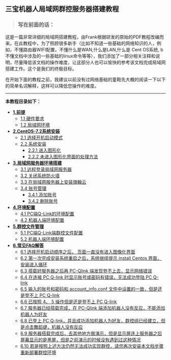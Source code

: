 ## 三宝机器人局域网群控服务器搭建教程

> ### **写在前面的话：**

这是一篇非常详细的局域网搭建教程，由Frank根据研发的原始的PDF教程改编而来。在此教程中，为了照顾很多新手（比如不知道一些基础的网络知识的人，例如，不懂路由器WIFI配置，不懂什么是WAN,什么是LAN,什么是 Cent OS系统, b不懂文档中涉及的一些基础的linux命令等等），我们添加了一部分相关注释和说明，尽量降低该文档的操作难度，让这部分人也可以愉快的参考该文档完成局域网搭建工作。这个是我们的终极目标。

在开始下面的教程之前，我建议以前没有过网络基础的童鞋先大概的阅读一下以下的简单名词解释，这样可以降低您操作的难度。

---

**本教程目录如下：**

* [**1.前提**](https://frank202020.gitbooks.io/group-control/content/part1/)
  * [1.1 硬件要求](https://frank202020.gitbooks.io/group-control/content/part1/1.1.html)
  * [1.2 局域网环境](https://frank202020.gitbooks.io/group-control/content/part1/1.2.html)
* [**2.CentOS-7.2系统安装**](https://frank202020.gitbooks.io/group-control/content/part2/)
  * [2.1 选择开机启动模式](https://frank202020.gitbooks.io/group-control/content/part2/2.1.html)
  * [2.2 系统安装](https://frank202020.gitbooks.io/group-control/content/part2/2.2.html)
    * [2.2.1 进入图形化](https://frank202020.gitbooks.io/group-control/content/part2/2.2.1.html)
    * [2.2.2 未进入图形化界面的处理方法](https://frank202020.gitbooks.io/group-control/content/part2/2.2.2.html)
* [**3.局域网服务器环境搭建**](https://frank202020.gitbooks.io/group-control/content/part3/)
  * [3.1 远程登录局域网服务器](https://frank202020.gitbooks.io/group-control/part3/3.1.html)
  * [3.2 关闭系统防火墙](https://frank202020.gitbooks.io/group-control/part3/3.2.html)
  * [3.3 在局域网服务器上安装旗翰云](https://frank202020.gitbooks.io/group-control/part3/3.3.html)
  * [3.4 账号管理](https://frank202020.gitbooks.io/group-control/part3/3.4.html)
    * [3.4.1 添加账号](https://frank202020.gitbooks.io/group-control/part3/3.4.1.html)
    * [3.4.2 删除账号](https://frank202020.gitbooks.io/group-control/part3/3.4.2.html)
* [**4.环境配置**](https://frank202020.gitbooks.io/group-control/content/part4/)
  * [4.1 PC端Q-Link的环境配置](https://frank202020.gitbooks.io/group-control/content/part4/4.1.html)
  * [4.2 机器人端环境配置](https://frank202020.gitbooks.io/group-control/content/part4/4.2.html)
* [**5.群控文件管理**](https://frank202020.gitbooks.io/group-control/content/part5/)
  * [5.1 PC端Q-Link端群控文件配置](https://frank202020.gitbooks.io/group-control/content/part5/5.1.html)
  * [5.2 机器人端环境配置](https://frank202020.gitbooks.io/group-control/content/part5/5.2.html)
* [**6.常见FAQ解答**](https://frank202020.gitbooks.io/group-control/content/part6/)
  * [6.1 选择开机启动顺序之后， 页面一直没有进入图像化界面](https://frank202020.gitbooks.io/group-control/content/part6/6.1.html)
  * [6.2 第一次完成安装系统重启之后，系统继续提示 install Centos 界面，安装进入循环](https://frank202020.gitbooks.io/group-control/content/part6/6.2.html)
  * [6.3 搭载好服务器之后再 PC-Qlink 端发现登不上去，显示网络错误](https://frank202020.gitbooks.io/group-control/content/part6/6.3.html)
  * [6.4 在连接 PC Q-link 时显示账号或密码有错误，无法成功登陆 PC Q-link](https://frank202020.gitbooks.io/group-control/content/part6/6.4.html)
  * [6.5 输入的账号和密码和 account\_info.conf 文件中设置的一致，但是还是登不上 PC Q-link](https://frank202020.gitbooks.io/group-control/content/part6/6.5.html)
  * [6.6 已按照 4、 5 操作但是还是登不上 PC Q-link](https://frank202020.gitbooks.io/group-control/content/part6/6.6.html)
  * [6.7 服务器已经搭载完成，在 PC-Qlink 端添加机器人没有反应，不能添加机器人为好友](https://frank202020.gitbooks.io/group-control/content/part6/6.7.html)
  * [6.8 已登上 PC Q-link，并且成功添加机器人为好友，群控组已经建立，但是点击舞蹈键，机器人没有反应](https://frank202020.gitbooks.io/group-control/content/part6/6.8.html)
  * [6.9 服务器搭载完成后，去其他地方做演示，但是显示屏连上服务器之后屏幕显示的是黑屏，但是之前演示的时候没有遇到过这种情况](https://frank202020.gitbooks.io/group-control/content/part6/6.9.html)
  * [6.10 若是按照上述方法仍然无法成功实现群控，请您再次安装本文档步骤重新部署群控环境](https://frank202020.gitbooks.io/group-control/content/part6/6.10.html)




